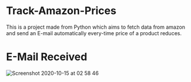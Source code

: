 # Track-Amazon-Prices
This is a project made from Python which aims to fetch data from amazon and send an E-mail automatically every-time price of a product reduces.

# E-Mail Received
![Screenshot 2020-10-15 at 02 58 46](https://user-images.githubusercontent.com/44267132/96052585-7f190d00-0e9b-11eb-9045-c5ad4c1fef9e.png)
